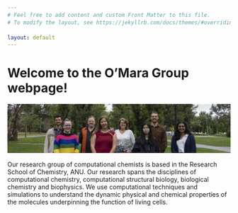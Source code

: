 ```yaml
---
# Feel free to add content and custom Front Matter to this file.
# To modify the layout, see https://jekyllrb.com/docs/themes/#overriding-theme-defaults

layout: default
---
```


# Welcome to the O’Mara Group webpage!

![O'Mara lab](/images/team-banner.png)

Our research group of computational chemists is based in the Research School of Chemistry, ANU. Our research spans the disciplines of computational chemistry, computational structural biology, biological chemistry and biophysics. We use computational techniques and simulations to understand the dynamic physical and chemical properties of the molecules underpinning the function of living cells.

